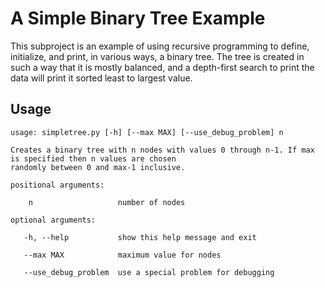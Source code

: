 <h1>A Simple Binary Tree Example</h1>
This subproject is an example of using recursive programming to define, initialize, and print, in various ways, a binary tree.   
The tree is created in such a way that it is mostly balanced, and a depth-first search to print the data will print it sorted least to largest value.

<h2>Usage</h2>

````
usage: simpletree.py [-h] [--max MAX] [--use_debug_problem] n  

Creates a binary tree with n nodes with values 0 through n-1. If max is specified then n values are chosen
randomly between 0 and max-1 inclusive.  

positional arguments:  
 
    n                   number of nodes  

optional arguments:  
 
   -h, --help           show this help message and exit  
  
   --max MAX            maximum value for nodes  
  
   --use_debug_problem  use a special problem for debugging  
````
